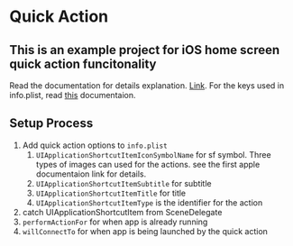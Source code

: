# Quick Action

## This is an example project for iOS home screen quick action funcitonality

Read the documentation for details explanation. [Link](https://developer.apple.com/documentation/uikit/menus_and_shortcuts/add_home_screen_quick_actions).
For the keys used in info.plist, read [this](https://developer.apple.com/library/archive/documentation/General/Reference/InfoPlistKeyReference/Articles/iPhoneOSKeys.html#//apple_ref/doc/uid/TP40009252-SW36) documentaion.


## Setup Process
1. Add quick action options to `info.plist`
    1. `UIApplicationShortcutItemIconSymbolName` for sf symbol. Three types of images can used for the actions. see the first apple documentaion link for details.
    2. `UIApplicationShortcutItemSubtitle` for subtitle
    3. `UIApplicationShortcutItemTitle` for title
    4. `UIApplicationShortcutItemType` is the identifier for the action
2. catch UIApplicationShortcutItem from SceneDelegate
  1. `performActionFor` for when app is already running
  2. `willConnectTo` for when app is being launched by the quick action
